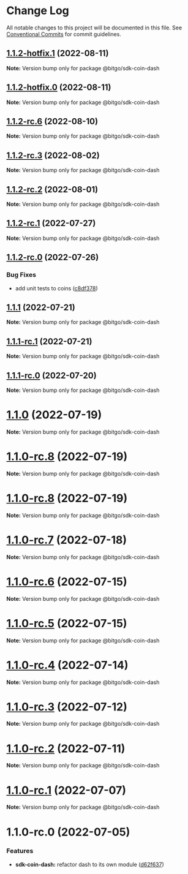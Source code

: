 # Change Log

All notable changes to this project will be documented in this file.
See [Conventional Commits](https://conventionalcommits.org) for commit guidelines.

## [1.1.2-hotfix.1](https://github.com/BitGo/BitGoJS/compare/@bitgo/sdk-coin-dash@1.1.2-hotfix.0...@bitgo/sdk-coin-dash@1.1.2-hotfix.1) (2022-08-11)

**Note:** Version bump only for package @bitgo/sdk-coin-dash





## [1.1.2-hotfix.0](https://github.com/BitGo/BitGoJS/compare/@bitgo/sdk-coin-dash@1.1.2-rc.6...@bitgo/sdk-coin-dash@1.1.2-hotfix.0) (2022-08-11)

**Note:** Version bump only for package @bitgo/sdk-coin-dash





## [1.1.2-rc.6](https://github.com/BitGo/BitGoJS/compare/@bitgo/sdk-coin-dash@1.1.2-rc.5...@bitgo/sdk-coin-dash@1.1.2-rc.6) (2022-08-10)

**Note:** Version bump only for package @bitgo/sdk-coin-dash





## [1.1.2-rc.3](https://github.com/BitGo/BitGoJS/compare/@bitgo/sdk-coin-dash@1.1.2-rc.2...@bitgo/sdk-coin-dash@1.1.2-rc.3) (2022-08-02)

**Note:** Version bump only for package @bitgo/sdk-coin-dash





## [1.1.2-rc.2](https://github.com/BitGo/BitGoJS/compare/@bitgo/sdk-coin-dash@1.1.2-rc.1...@bitgo/sdk-coin-dash@1.1.2-rc.2) (2022-08-01)

**Note:** Version bump only for package @bitgo/sdk-coin-dash





## [1.1.2-rc.1](https://github.com/BitGo/BitGoJS/compare/@bitgo/sdk-coin-dash@1.1.2-rc.0...@bitgo/sdk-coin-dash@1.1.2-rc.1) (2022-07-27)

**Note:** Version bump only for package @bitgo/sdk-coin-dash





## [1.1.2-rc.0](https://github.com/BitGo/BitGoJS/compare/@bitgo/sdk-coin-dash@1.1.1...@bitgo/sdk-coin-dash@1.1.2-rc.0) (2022-07-26)


### Bug Fixes

* add unit tests to coins ([c8df378](https://github.com/BitGo/BitGoJS/commit/c8df378116dae2f67aaf7e9a6bfb98bf42f158d9))





## [1.1.1](https://github.com/BitGo/BitGoJS/compare/@bitgo/sdk-coin-dash@1.1.1-rc.1...@bitgo/sdk-coin-dash@1.1.1) (2022-07-21)

**Note:** Version bump only for package @bitgo/sdk-coin-dash





## [1.1.1-rc.1](https://github.com/BitGo/BitGoJS/compare/@bitgo/sdk-coin-dash@1.1.1-rc.0...@bitgo/sdk-coin-dash@1.1.1-rc.1) (2022-07-21)

**Note:** Version bump only for package @bitgo/sdk-coin-dash





## [1.1.1-rc.0](https://github.com/BitGo/BitGoJS/compare/@bitgo/sdk-coin-dash@1.1.0...@bitgo/sdk-coin-dash@1.1.1-rc.0) (2022-07-20)

**Note:** Version bump only for package @bitgo/sdk-coin-dash





# [1.1.0](https://github.com/BitGo/BitGoJS/compare/@bitgo/sdk-coin-dash@1.1.0-rc.8...@bitgo/sdk-coin-dash@1.1.0) (2022-07-19)

**Note:** Version bump only for package @bitgo/sdk-coin-dash





# [1.1.0-rc.8](https://github.com/BitGo/BitGoJS/compare/@bitgo/sdk-coin-dash@1.1.0-rc.6...@bitgo/sdk-coin-dash@1.1.0-rc.8) (2022-07-19)

**Note:** Version bump only for package @bitgo/sdk-coin-dash

# [1.1.0-rc.8](https://github.com/BitGo/BitGoJS/compare/@bitgo/sdk-coin-dash@1.1.0-rc.6...@bitgo/sdk-coin-dash@1.1.0-rc.8) (2022-07-19)

**Note:** Version bump only for package @bitgo/sdk-coin-dash

# [1.1.0-rc.7](https://github.com/BitGo/BitGoJS/compare/@bitgo/sdk-coin-dash@1.1.0-rc.6...@bitgo/sdk-coin-dash@1.1.0-rc.7) (2022-07-18)

**Note:** Version bump only for package @bitgo/sdk-coin-dash

# [1.1.0-rc.6](https://github.com/BitGo/BitGoJS/compare/@bitgo/sdk-coin-dash@1.1.0-rc.5...@bitgo/sdk-coin-dash@1.1.0-rc.6) (2022-07-15)

**Note:** Version bump only for package @bitgo/sdk-coin-dash

# [1.1.0-rc.5](https://github.com/BitGo/BitGoJS/compare/@bitgo/sdk-coin-dash@1.1.0-rc.3...@bitgo/sdk-coin-dash@1.1.0-rc.5) (2022-07-15)

**Note:** Version bump only for package @bitgo/sdk-coin-dash

# [1.1.0-rc.4](https://github.com/BitGo/BitGoJS/compare/@bitgo/sdk-coin-dash@1.1.0-rc.3...@bitgo/sdk-coin-dash@1.1.0-rc.4) (2022-07-14)

**Note:** Version bump only for package @bitgo/sdk-coin-dash

# [1.1.0-rc.3](https://github.com/BitGo/BitGoJS/compare/@bitgo/sdk-coin-dash@1.1.0-rc.2...@bitgo/sdk-coin-dash@1.1.0-rc.3) (2022-07-12)

**Note:** Version bump only for package @bitgo/sdk-coin-dash

# [1.1.0-rc.2](https://github.com/BitGo/BitGoJS/compare/@bitgo/sdk-coin-dash@1.1.0-rc.1...@bitgo/sdk-coin-dash@1.1.0-rc.2) (2022-07-11)

**Note:** Version bump only for package @bitgo/sdk-coin-dash

# [1.1.0-rc.1](https://github.com/BitGo/BitGoJS/compare/@bitgo/sdk-coin-dash@1.1.0-rc.0...@bitgo/sdk-coin-dash@1.1.0-rc.1) (2022-07-07)

**Note:** Version bump only for package @bitgo/sdk-coin-dash

# 1.1.0-rc.0 (2022-07-05)

### Features

- **sdk-coin-dash:** refactor dash to its own module ([d62f637](https://github.com/BitGo/BitGoJS/commit/d62f637ca3ac47f79c03dfaee98636e580a56020))
